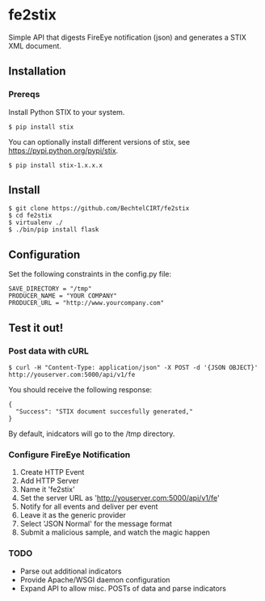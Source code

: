 # fe2stix
Simple API that digests FireEye notification (json) and generates a STIX XML document.

## Installation
### Prereqs
Install Python STIX to your system.
```
$ pip install stix
```
You can optionally install different versions of stix, see https://pypi.python.org/pypi/stix.
```
$ pip install stix-1.x.x.x
```

## Install
```
$ git clone https://github.com/BechtelCIRT/fe2stix
$ cd fe2stix
$ virtualenv ./
$ ./bin/pip install flask
```

## Configuration
Set the following constraints in the config.py file:
```
SAVE_DIRECTORY = "/tmp"
PRODUCER_NAME = "YOUR COMPANY"
PRODUCER_URL = "http://www.yourcompany.com"
```

## Test it out!
### Post data with cURL
```
$ curl -H "Content-Type: application/json" -X POST -d '{JSON OBJECT}' http://youserver.com:5000/api/v1/fe
```

You should receive the following response:
```
{
  "Success": "STIX document succesfully generated,"
}
```
By default, inidcators will go to the /tmp directory.

### Configure FireEye Notification
1. Create HTTP Event
2. Add HTTP Server
3. Name it 'fe2stix'
4. Set the server URL as 'http://youserver.com:5000/api/v1/fe'
5. Notify for all events and deliver per event
6. Leave it as the generic provider
7. Select 'JSON Normal' for the message format
8. Submit a malicious sample, and watch the magic happen

### TODO
* Parse out additional indicators
* Provide Apache/WSGI daemon configuration
* Expand API to allow misc. POSTs of data and parse indicators
